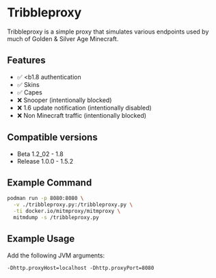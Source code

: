 # Tribbleproxy

Tribbleproxy is a simple proxy that simulates various endpoints used by much of Golden & Silver Age Minecraft.

## Features

- :white_check_mark: <b1.8 authentication
- :white_check_mark: Skins
- :white_check_mark: Capes
- :x: Snooper (intentionally blocked)
- :x: 1.6 update notification (intentionally disabled)
- :x: Non Minecraft traffic (intentionally blocked)

## Compatible versions

- Beta 1.2_02 - 1.8
- Release 1.0.0 - 1.5.2

## Example Command

```bash
podman run -p 8080:8080 \
  -v ./tribbleproxy.py:/tribbleproxy.py \
  -ti docker.io/mitmproxy/mitmproxy \
  mitmdump -s /tribbleproxy.py
```

## Example Usage

Add the following JVM arguments:

```
-Dhttp.proxyHost=localhost -Dhttp.proxyPort=8080
```
